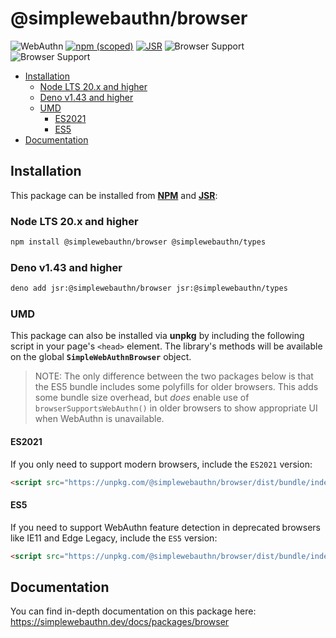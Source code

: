 # @simplewebauthn/browser <!-- omit in toc -->

![WebAuthn](https://img.shields.io/badge/WebAuthn-Simplified-blueviolet?style=for-the-badge&logo=WebAuthn)
[![npm (scoped)](https://img.shields.io/npm/v/@simplewebauthn/browser?style=for-the-badge&logo=npm)](https://www.npmjs.com/package/@simplewebauthn/browser)
[![JSR](https://jsr.io/badges/@simplewebauthn/browser?style=for-the-badge)](https://jsr.io/@simplewebauthn/browser)
![Browser Support](https://img.shields.io/badge/Browser-ES2021+-brightgreen?style=for-the-badge&logo=Mozilla+Firefox)
![Browser Support](https://img.shields.io/badge/Browser-ES5-brightgreen?style=for-the-badge&logo=Mozilla+Firefox)

- [Installation](#installation)
  - [Node LTS 20.x and higher](#node-lts-20x-and-higher)
  - [Deno v1.43 and higher](#deno-v143-and-higher)
  - [UMD](#umd)
    - [ES2021](#es2021)
    - [ES5](#es5)
- [Documentation](#documentation)

## Installation

This package can be installed from **[NPM](https://www.npmjs.com/package/@simplewebauthn/browser)**
and **[JSR](https://jsr.io/@simplewebauthn/browser)**:

### Node LTS 20.x and higher

```sh
npm install @simplewebauthn/browser @simplewebauthn/types
```

### Deno v1.43 and higher

```sh
deno add jsr:@simplewebauthn/browser jsr:@simplewebauthn/types
```

### UMD

This package can also be installed via **unpkg** by including the following script in your page's
`<head>` element. The library's methods will be available on the global **`SimpleWebAuthnBrowser`**
object.

> NOTE: The only difference between the two packages below is that the ES5 bundle includes some
> polyfills for older browsers. This adds some bundle size overhead, but _does_ enable use of
> `browserSupportsWebAuthn()` in older browsers to show appropriate UI when WebAuthn is unavailable.

#### ES2021

If you only need to support modern browsers, include the `ES2021` version:

```html
<script src="https://unpkg.com/@simplewebauthn/browser/dist/bundle/index.umd.min.js"></script>
```

#### ES5

If you need to support WebAuthn feature detection in deprecated browsers like IE11 and Edge Legacy,
include the `ES5` version:

```html
<script src="https://unpkg.com/@simplewebauthn/browser/dist/bundle/index.es5.umd.min.js"></script>
```

## Documentation

You can find in-depth documentation on this package here:
https://simplewebauthn.dev/docs/packages/browser
